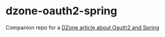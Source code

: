 # dzone-oauth2-spring
Companion repo for a [DZone article about Oauth2 and Spring](https://dzone.com/articles/spring-oauth2-resource-servers)
